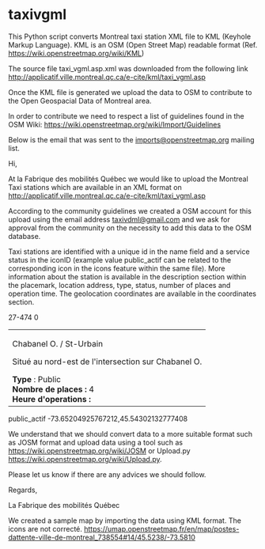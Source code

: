 # taxivgml
This Python script converts Montreal taxi station XML file to KML (Keyhole Markup Language). KML is an OSM (Open Street Map) readable format (Ref. https://wiki.openstreetmap.org/wiki/KML)

The source file taxi_vgml.asp.xml was downloaded from the following link http://applicatif.ville.montreal.qc.ca/e-cite/kml/taxi_vgml.asp

Once the KML file is generated we upload the data to OSM to contribute to the Open Geospacial Data of Montreal area.

In order to contribute we need to respect a list of guidelines found in the OSM Wiki: https://wiki.openstreetmap.org/wiki/Import/Guidelines

Below is the email that was sent to the imports@openstreetmap.org mailing list.

Hi,

At la Fabrique des mobilités Québec we would like to upload the Montreal Taxi stations which are available in an XML format on http://applicatif.ville.montreal.qc.ca/e-cite/kml/taxi_vgml.asp

According to the community guidelines we created a OSM account for this upload using the email address taxivdml@gmail.com and we ask for approval from the community on the necessity to add this data to the OSM database.

Taxi stations are identified with a unique id in the name field and a service status in the iconID (example value public_actif can be related to the corresponding icon in the icons feature within the same file). More information about the station is available in the description section within the placemark, location address, type, status, number of places and operation time. The geolocation coordinates are available in the coordinates section.

<Placemark>
<name>27-474</name>
<info_side_bar>
</info_side_bar>
<visibility>0</visibility>
<description>
<table id='description_carte'><tr><td><div id="localisation"><p>Chabanel O. / St-Urbain</p> <p>Situ&#233; au nord-est de l'intersection sur Chabanel O.</p></div><div id="type"><b>Type</b> : Public</div><div id="statut"></div><div id="statut_texte"></div><div id="nb_place"><b>Nombre de places :</b> 4</div><div id="heure_operation"><b>Heure d'operations : </b></div></td></tr></table>
</description>
<iconID>public_actif</iconID>
<Point>
<coordinates>-73.65204925767212,45.54302132777408</coordinates>
</Point>
</Placemark>

We understand that we should convert data to a more suitable format such as JOSM format and upload data using a tool such as https://wiki.openstreetmap.org/wiki/JOSM or Upload.py https://wiki.openstreetmap.org/wiki/Upload.py.

Please let us know if there are any advices we should follow.

Regards,

La Fabrique des mobilités Québec

We created a sample map by importing the data using KML format. The icons are not correcté.
https://umap.openstreetmap.fr/en/map/postes-dattente-ville-de-montreal_738554#14/45.5238/-73.5810
